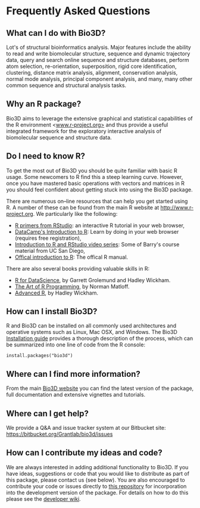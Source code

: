 # Frequently Asked Questions


## What can I do with Bio3D?

Lot's of structural bioinformatics analysis. Major features include the ability to read and write biomolecular structure, sequence and dynamic trajectory data, query and search online sequence and structure databases, perform atom selection, re-orientation, superposition, rigid core identification, clustering, distance matrix analysis, alignment, conservation analysis, normal mode analysis, principal component analysis, and many, many other common sequence and structural analysis tasks.  


## Why an R package?

Bio3D aims to leverage the extensive graphical and statistical capabilities of the R environment <www.r-project.org> and thus provide a useful integrated framework for the exploratory interactive analysis of biomolecular sequence and structure data.  


## Do I need to know R?

To get the most out of Bio3D you should be quite familiar with basic R usage. Some newcomers to R find this a steep learning curve. However, once you have mastered basic operations with vectors and matrices in R you should feel confident about getting stuck into using the Bio3D package.  

There are numerous on–line resources that can help you get started using R. A number of these can be found from the main R website at <http://www.r-project.org>. We particularly like the following:  

- [R primers from RStudio](https://rstudio.cloud/learn/primers): an interactive R tutorial in your web browser,    
- [DataCamp's Introduction to R](https://www.datacamp.com/courses/free-introduction-to-r): Learn by doing in your web browser (requires free registration),  
- [Introduction to R and RStudio video series](https://youtu.be/Asm2PHOZAcE): Some of Barry's course material from UC San Diego,  
- [Offical introduction to R](http://cran.r-project.org/doc/manuals/R-intro.pdf): The offical R manual.  


There are also several books providing valuable skills in R:  

- [R for DataScience](https://r4ds.had.co.nz/), by Garrett Grolemund and Hadley Wickham.    
- [The Art of R Programming](http://www.nostarch.com/artofr.htm), by Norman Matloff.  
- [Advanced R](http://adv-r.had.co.nz/), by Hadley Wickham.  


## How can I install Bio3D?  

R and Bio3D can be installed on all commonly used architectures and operative systems such as Linux, Mac OSX, and Windows. The Bio3D [Installation guide]() provides a thorough description of the process, which can be summarized into one line of code from the R console:  

```
install.packages("bio3d") 
```

## Where can I find more information?  

From the main [Bio3D website](http://thegrantlab.org/bio3d) you can find the latest version of the package, full documentation and extensive vignettes and tutorials.  


## Where can I get help?  

We provide a Q&A and issue tracker system at our Bitbucket site: <https://bitbucket.org/Grantlab/bio3d/issues>  


## How can I contribute my ideas and code?  

We are always interested in adding additional functionality to Bio3D. If you have ideas, suggestions or code that you would like to distribute as part of this package, please contact us (see below). You are also encouraged to contribute your code or issues directly to [this repository](https://bitbucket.org/Grantlab/bio3d/) for incorporation into the development version of the package. For details on how to do this please see the [developer wiki](https://bitbucket.org/Grantlab/bio3d/wiki/Home).  
